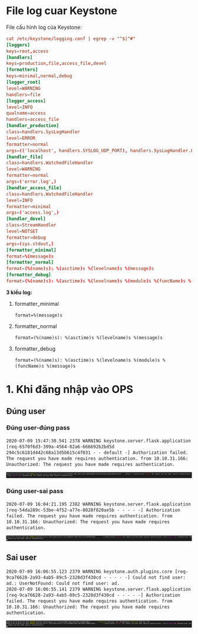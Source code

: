 # File log cuar Keystone

File cấu hình log của Keystone:
```conf
cat /etc/keystone/logging.conf | egrep -v "^$|^#"
[loggers]
keys=root,access
[handlers]
keys=production,file,access_file,devel
[formatters]
keys=minimal,normal,debug
[logger_root]
level=WARNING
handlers=file
[logger_access]
level=INFO
qualname=access
handlers=access_file
[handler_production]
class=handlers.SysLogHandler
level=ERROR
formatter=normal
args=(('localhost', handlers.SYSLOG_UDP_PORT), handlers.SysLogHandler.LOG_USER)
[handler_file]
class=handlers.WatchedFileHandler
level=WARNING
formatter=normal
args=('error.log',)
[handler_access_file]
class=handlers.WatchedFileHandler
level=INFO
formatter=minimal
args=('access.log',)
[handler_devel]
class=StreamHandler
level=NOTSET
formatter=debug
args=(sys.stdout,)
[formatter_minimal]
format=%(message)s
[formatter_normal]
format=(%(name)s): %(asctime)s %(levelname)s %(message)s
[formatter_debug]
format=(%(name)s): %(asctime)s %(levelname)s %(module)s %(funcName)s %(message)s
```

**3 kiểu log:**

1. formatter_minimal
    ```
    format=%(message)s
    ```

2. formatter_normal
    ```
    format=(%(name)s): %(asctime)s %(levelname)s %(message)s
    ```
3. formatter_debug
    ```
    format=(%(name)s): %(asctime)s %(levelname)s %(module)s %(funcName)s %(message)s
    ```

# 1. Khi đăng nhập vào OPS
## Đúng user
### Đúng user-đúng pass
```log
2020-07-09 15:47:30.541 2378 WARNING keystone.server.flask.application [req-6570f6d3-399a-4564-82a6-666692b2bd5d 294c5c6181d442c68a13d5b615c4f031 - - default -] Authorization failed. The request you have made requires authentication. from 10.10.31.166: Unauthorized: The request you have made requires authentication.
```

<img src="..\images\Screenshot_60.png">

### Đúng user-sai pass
```log
2020-07-09 16:04:21.195 2382 WARNING keystone.server.flask.application [req-54da289c-53be-4f52-a77e-8028f820ae5b - - - - -] Authorization failed. The request you have made requires authentication. from 10.10.31.166: Unauthorized: The request you have made requires authentication.
```

<img src="..\images\Screenshot_61.png">

## Sai user
```log
2020-07-09 16:06:55.123 2379 WARNING keystone.auth.plugins.core [req-9ca76628-2a93-4ab5-89c5-2328d3f430cd - - - - -] Could not find user: ad.: UserNotFound: Could not find user: ad.
2020-07-09 16:06:55.141 2379 WARNING keystone.server.flask.application [req-9ca76628-2a93-4ab5-89c5-2328d3f430cd - - - - -] Authorization failed. The request you have made requires authentication. from 10.10.31.166: Unauthorized: The request you have made requires authentication.
```

<img src="..\images\Screenshot_62.png">

